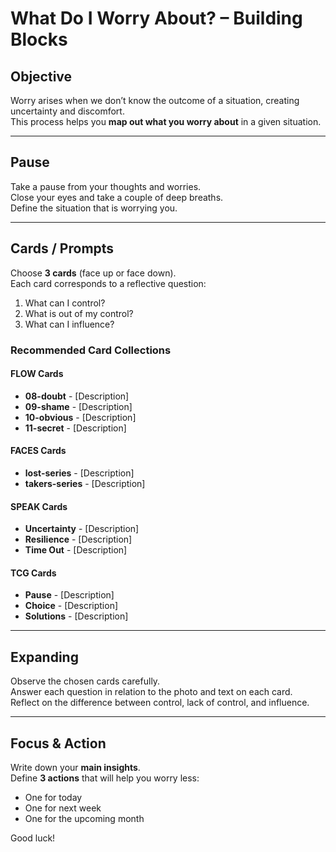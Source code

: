 # What Do I Worry About? – Building Blocks

## Objective
Worry arises when we don’t know the outcome of a situation, creating uncertainty and discomfort.  
This process helps you **map out what you worry about** in a given situation.

---

## Pause
Take a pause from your thoughts and worries.  
Close your eyes and take a couple of deep breaths.  
Define the situation that is worrying you.

---

## Cards / Prompts
Choose **3 cards** (face up or face down).  
Each card corresponds to a reflective question:

1. What can I control?  
2. What is out of my control?  
3. What can I influence?


### Recommended Card Collections

#### FLOW Cards
- **08-doubt** - [Description]
- **09-shame** - [Description]
- **10-obvious** - [Description]
- **11-secret** - [Description]

#### FACES Cards
- **lost-series** - [Description]
- **takers-series** - [Description]

#### SPEAK Cards
- **Uncertainty** - [Description]
- **Resilience** - [Description]
- **Time Out** - [Description]

#### TCG Cards
- **Pause** - [Description]
- **Choice** - [Description]
- **Solutions** - [Description]

---

## Expanding
Observe the chosen cards carefully.  
Answer each question in relation to the photo and text on each card.  
Reflect on the difference between control, lack of control, and influence.

---

## Focus & Action
Write down your **main insights**.  
Define **3 actions** that will help you worry less:  
- One for today  
- One for next week  
- One for the upcoming month  

Good luck!
